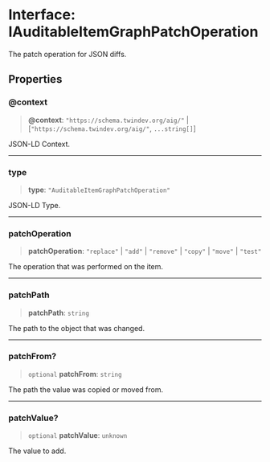 # Interface: IAuditableItemGraphPatchOperation

The patch operation for JSON diffs.

## Properties

### @context

> **@context**: `"https://schema.twindev.org/aig/"` \| [`"https://schema.twindev.org/aig/"`, `...string[]`]

JSON-LD Context.

***

### type

> **type**: `"AuditableItemGraphPatchOperation"`

JSON-LD Type.

***

### patchOperation

> **patchOperation**: `"replace"` \| `"add"` \| `"remove"` \| `"copy"` \| `"move"` \| `"test"`

The operation that was performed on the item.

***

### patchPath

> **patchPath**: `string`

The path to the object that was changed.

***

### patchFrom?

> `optional` **patchFrom**: `string`

The path the value was copied or moved from.

***

### patchValue?

> `optional` **patchValue**: `unknown`

The value to add.
